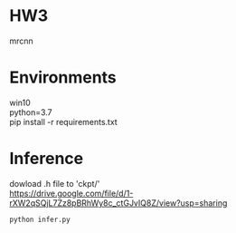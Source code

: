 # HW3
 mrcnn

# Environments
win10<br>
python=3.7<br>
pip install -r requirements.txt<br>

# Inference<br>
dowload .h file to 'ckpt/' <br>
https://drive.google.com/file/d/1-rXW2qSQjL7Zz8pBRhWy8c_ctGJvIQ8Z/view?usp=sharing
```
python infer.py
```
